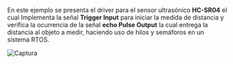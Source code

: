 En este ejemplo se presenta el driver para el sensor ultrasónico **HC-SR04** el cual Implementa la señal **Trigger Input** para iniciar la medida de distancia y 
verifica la ocurrencia de la señal **echo Pulse Output** la cual entrega la distancia al objeto a medir, haciendo uso de hilos y semáforos en un sistema RTOS.

![Captura](https://user-images.githubusercontent.com/111470363/204335360-1552494b-95e6-4369-834b-3c1663e33b1a.JPG)

